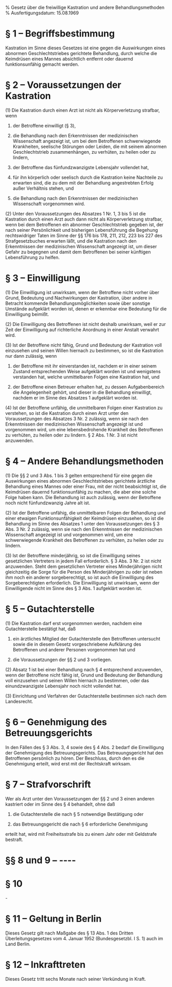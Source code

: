 % Gesetz über die freiwillige Kastration und andere Behandlungsmethoden
% Ausfertigungsdatum: 15.08.1969
 
# § 1 – Begriffsbestimmung

Kastration im Sinne dieses Gesetzes ist eine gegen die Auswirkungen eines abnormen Geschlechtstriebes gerichtete Behandlung, durch welche die Keimdrüsen eines Mannes absichtlich entfernt oder dauernd funktionsunfähig gemacht werden.

# § 2 – Voraussetzungen der Kastration

(1) Die Kastration durch einen Arzt ist nicht als Körperverletzung strafbar, wenn

1. der Betroffene einwilligt (§ 3),

2. die Behandlung nach den Erkenntnissen der medizinischen Wissenschaft angezeigt ist, um bei dem Betroffenen schwerwiegende Krankheiten, seelische Störungen oder Leiden, die mit seinem abnormen Geschlechtstrieb zusammenhängen, zu verhüten, zu heilen oder zu lindern,

3. der Betroffene das fünfundzwanzigste Lebensjahr vollendet hat,

4. für ihn körperlich oder seelisch durch die Kastration keine Nachteile zu erwarten sind, die zu dem mit der Behandlung angestrebten Erfolg außer Verhältnis stehen, und

5. die Behandlung nach den Erkenntnissen der medizinischen Wissenschaft vorgenommen wird.

(2) Unter den Voraussetzungen des Absatzes 1 Nr. 1, 3 bis 5 ist die Kastration durch einen Arzt auch dann nicht als Körperverletzung strafbar, wenn bei dem Betroffenen ein abnormer Geschlechtstrieb gegeben ist, der nach seiner Persönlichkeit und bisherigen Lebensführung die Begehung rechtswidriger Taten im Sinne der §§ 176 bis 178, 211, 212, 223 bis 227 des Strafgesetzbuches erwarten läßt, und die Kastration nach den Erkenntnissen der medizinischen Wissenschaft angezeigt ist, um dieser Gefahr zu begegnen und damit dem Betroffenen bei seiner künftigen Lebensführung zu helfen.

# § 3 – Einwilligung

(1) Die Einwilligung ist unwirksam, wenn der Betroffene nicht vorher über Grund, Bedeutung und Nachwirkungen der Kastration, über andere in Betracht kommende Behandlungsmöglichkeiten sowie über sonstige Umstände aufgeklärt worden ist, denen er erkennbar eine Bedeutung für die Einwilligung beimißt.

(2) Die Einwilligung des Betroffenen ist nicht deshalb unwirksam, weil er zur Zeit der Einwilligung auf richterliche Anordnung in einer Anstalt verwahrt wird.

(3) Ist der Betroffene nicht fähig, Grund und Bedeutung der Kastration voll einzusehen und seinen Willen hiernach zu bestimmen, so ist die Kastration nur dann zulässig, wenn

1. der Betroffene mit ihr einverstanden ist, nachdem er in einer seinem Zustand entsprechenden Weise aufgeklärt worden ist und wenigstens verstanden hat, welche unmittelbaren Folgen eine Kastration hat, und

2. der Betroffene einen Betreuer erhalten hat, zu dessen Aufgabenbereich die Angelegenheit gehört, und dieser in die Behandlung einwilligt, nachdem er im Sinne des Absatzes 1 aufgeklärt worden ist.

(4) Ist der Betroffene unfähig, die unmittelbaren Folgen einer Kastration zu verstehen, so ist die Kastration durch einen Arzt unter den Voraussetzungen des Absatzes 3 Nr. 2 zulässig, wenn sie nach den Erkenntnissen der medizinischen Wissenschaft angezeigt ist und vorgenommen wird, um eine lebensbedrohende Krankheit des Betroffenen zu verhüten, zu heilen oder zu lindern. § 2 Abs. 1 Nr. 3 ist nicht anzuwenden.

# § 4 – Andere Behandlungsmethoden

(1) Die §§ 2 und 3 Abs. 1 bis 3 gelten entsprechend für eine gegen die Auswirkungen eines abnormen Geschlechtstriebes gerichtete ärztliche Behandlung eines Mannes oder einer Frau, mit der nicht beabsichtigt ist, die Keimdrüsen dauernd funktionsunfähig zu machen, die aber eine solche Folge haben kann. Die Behandlung ist auch zulässig, wenn der Betroffene noch nicht fünfundzwanzig Jahre alt ist.

(2) Ist der Betroffene unfähig, die unmittelbaren Folgen der Behandlung und einer etwaigen Funktionsunfähigkeit der Keimdrüsen einzusehen, so ist die Behandlung im Sinne des Absatzes 1 unter den Voraussetzungen des § 3 Abs. 3 Nr. 2 zulässig, wenn sie nach den Erkenntnissen der medizinischen Wissenschaft angezeigt ist und vorgenommen wird, um eine schwerwiegende Krankheit des Betroffenen zu verhüten, zu heilen oder zu lindern.

(3) Ist der Betroffene minderjährig, so ist die Einwilligung seines gesetzlichen Vertreters in jedem Fall erforderlich. § 3 Abs. 3 Nr. 2 ist nicht anzuwenden. Steht dem gesetzlichen Vertreter eines Minderjährigen nicht gleichzeitig die Sorge für die Person des Minderjährigen zu oder ist neben ihm noch ein anderer sorgeberechtigt, so ist auch die Einwilligung des Sorgeberechtigten erforderlich. Die Einwilligung ist unwirksam, wenn der Einwilligende nicht im Sinne des § 3 Abs. 1 aufgeklärt worden ist.

# § 5 – Gutachterstelle

(1) Die Kastration darf erst vorgenommen werden, nachdem eine Gutachterstelle bestätigt hat, daß

1. ein ärztliches Mitglied der Gutachterstelle den Betroffenen untersucht sowie die in diesem Gesetz vorgeschriebene Aufklärung des Betroffenen und anderer Personen vorgenommen hat und

2. die Voraussetzungen der §§ 2 und 3 vorliegen.

(2) Absatz 1 ist bei einer Behandlung nach § 4 entsprechend anzuwenden, wenn der Betroffene nicht fähig ist, Grund und Bedeutung der Behandlung voll einzusehen und seinen Willen hiernach zu bestimmen, oder das einundzwanzigste Lebensjahr noch nicht vollendet hat.

(3) Einrichtung und Verfahren der Gutachterstelle bestimmen sich nach dem Landesrecht.

# § 6 – Genehmigung des Betreuungsgerichts

In den Fällen des § 3 Abs. 3, 4 sowie des § 4 Abs. 2 bedarf die Einwilligung der Genehmigung des Betreuungsgerichts. Das Betreuungsgericht hat den Betroffenen persönlich zu hören. Der Beschluss, durch den es die Genehmigung erteilt, wird erst mit der Rechtskraft wirksam.

# § 7 – Strafvorschrift

Wer als Arzt unter den Voraussetzungen der §§ 2 und 3 einen anderen kastriert oder im Sinne des § 4 behandelt, ohne daß

1. die Gutachterstelle die nach § 5 notwendige Bestätigung oder

2. das Betreuungsgericht die nach § 6 erforderliche Genehmigung

erteilt hat, wird mit Freiheitsstrafe bis zu einem Jahr oder mit Geldstrafe bestraft.

# §§ 8 und 9 – ----

# § 10

\-

# § 11 – Geltung in Berlin

Dieses Gesetz gilt nach Maßgabe des § 13 Abs. 1 des Dritten Überleitungsgesetzes vom 4. Januar 1952 (Bundesgesetzbl. I S. 1) auch im Land Berlin.

# § 12 – Inkrafttreten

Dieses Gesetz tritt sechs Monate nach seiner Verkündung in Kraft.
